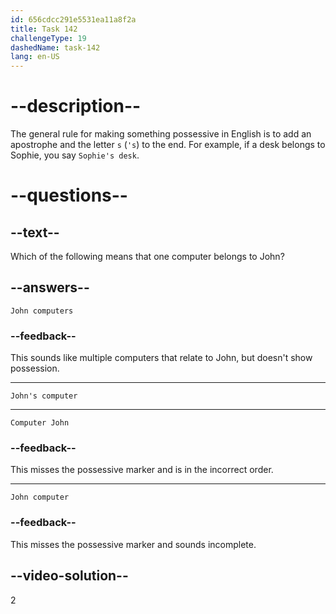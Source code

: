 ```yaml
---
id: 656cdcc291e5531ea11a8f2a
title: Task 142
challengeType: 19
dashedName: task-142
lang: en-US
---
```


# --description--

The general rule for making something possessive in English is to add an apostrophe and the letter `s` (`'s`) to the end. For example, if a desk belongs to Sophie, you say `Sophie's desk`.

# --questions--

## --text--

Which of the following means that one computer belongs to John?

## --answers--

`John computers`

### --feedback--

This sounds like multiple computers that relate to John, but doesn't show possession.

---

`John's computer`

---

`Computer John`

### --feedback--

This misses the possessive marker and is in the incorrect order.

---

`John computer`

### --feedback--

This misses the possessive marker and sounds incomplete.

## --video-solution--

2
